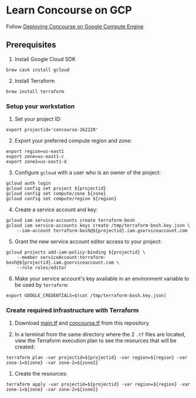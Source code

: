 # Learn Concourse on GCP

Follow [Deploying Concourse on Google Compute Engine][1]

## Prerequisites

1. Install Google Cloud SDK

  ```shell
  brew cask install gcloud
  ```

2. Install Terraform

  ```shell
  brew install terraform
  ```

### Setup your workstation

1. Set your project ID:

  ```
  export projectid='concourse-162220'
  ```

2. Export your preferred compute region and zone:

  ```
  export region=us-east1
  export zone=us-east1-c
  export zone2=us-east1-d
  ```

3. Configure `gcloud` with a user who is an owner of the project:

  ```
  gcloud auth login
  gcloud config set project ${projectid}
  gcloud config set compute/zone ${zone}
  gcloud config set compute/region ${region}
  ```

4. Create a service account and key:

  ```
  gcloud iam service-accounts create terraform-bosh
  gcloud iam service-accounts keys create /tmp/terraform-bosh.key.json \
      --iam-account terraform-bosh@${projectid}.iam.gserviceaccount.com
  ```

5. Grant the new service account editor access to your project:

  ```
  gcloud projects add-iam-policy-binding ${projectid} \
      --member serviceAccount:terraform-bosh@${projectid}.iam.gserviceaccount.com \
      --role roles/editor
  ```

6. Make your service account's key available in an environment variable to be used by `terraform`:

  ```
  export GOOGLE_CREDENTIALS=$(cat /tmp/terraform-bosh.key.json)
  ```

### Create required infrastructure with Terraform

1. Download [main.tf](main.tf) and [concourse.tf](concourse.tf) from this repository.

2. In a terminal from the same directory where the 2 `.tf` files are located, view the Terraform execution plan to see the resources that will be created:

  ```
  terraform plan -var projectid=${projectid} -var region=${region} -var zone-1=${zone} -var zone-2=${zone2}
  ```

1. Create the resources:

  ```
  terraform apply -var projectid=${projectid} -var region=${region} -var zone-1=${zone} -var zone-2=${zone2}
  ```


[1]: https://github.com/cloudfoundry-incubator/bosh-google-cpi-release/tree/master/docs/concourse (Deploying Concourse on Google Compute Engine — BOSH Google CPI)

